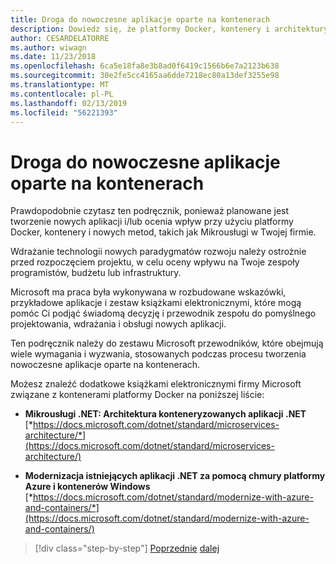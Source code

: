 ```yaml
---
title: Droga do nowoczesne aplikacje oparte na kontenerach
description: Dowiedz się, że platformy Docker, kontenery i architektury Mikrousług nie są jednego rozwiązania. W tym miejscu znajdziesz niektóre odwołania, które pomogą w podjęciu decyzji.
author: CESARDELATORRE
ms.author: wiwagn
ms.date: 11/23/2018
ms.openlocfilehash: 6ca5e18fa8e3b8ad0f6419c1566b6e7a2123b638
ms.sourcegitcommit: 30e2fe5cc4165aa6dde7218ec80a13def3255e98
ms.translationtype: MT
ms.contentlocale: pl-PL
ms.lasthandoff: 02/13/2019
ms.locfileid: "56221393"
---
```

# <a name="road-to-modern-applications-based-on-containers"></a>Droga do nowoczesne aplikacje oparte na kontenerach

Prawdopodobnie czytasz ten podręcznik, ponieważ planowane jest tworzenie nowych aplikacji i/lub ocenia wpływ przy użyciu platformy Docker, kontenery i nowych metod, takich jak Mikrousługi w Twojej firmie.

Wdrażanie technologii nowych paradygmatów rozwoju należy ostrożnie przed rozpoczęciem projektu, w celu oceny wpływu na Twoje zespoły programistów, budżetu lub infrastruktury.

Microsoft ma praca była wykonywana w rozbudowane wskazówki, przykładowe aplikacje i zestaw książkami elektronicznymi, które mogą pomóc Ci podjąć świadomą decyzję i przewodnik zespołu do pomyślnego projektowania, wdrażania i obsługi nowych aplikacji.

Ten podręcznik należy do zestawu Microsoft przewodników, które obejmują wiele wymagania i wyzwania, stosowanych podczas procesu tworzenia nowoczesne aplikacje oparte na kontenerach.

Możesz znaleźć dodatkowe książkami elektronicznymi firmy Microsoft związane z kontenerami platformy Docker na poniższej liście:

- **Mikrousługi .NET: Architektura konteneryzowanych aplikacji .NET** \
  [*https://docs.microsoft.com/dotnet/standard/microservices-architecture/*](https://docs.microsoft.com/dotnet/standard/microservices-architecture/)

- **Modernizacja istniejących aplikacji .NET za pomocą chmury platformy Azure i kontenerów Windows** \
  [*https://docs.microsoft.com/dotnet/standard/modernize-with-azure-and-containers/*](https://docs.microsoft.com/dotnet/standard/modernize-with-azure-and-containers/)

>[!div class="step-by-step"]
>[Poprzednie](docker-containers-images-and-registries.md)
>[dalej](docker-application-lifecycle/index.md)
